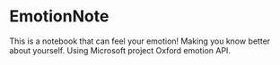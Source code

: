 # EmotionNote
This is a notebook that can feel your emotion! Making you know better about yourself. 
Using Microsoft project Oxford emotion API.
